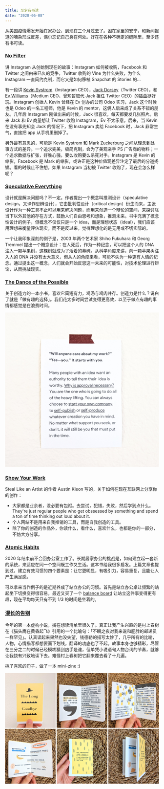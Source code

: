 ```yaml
---
title: 至少有书读
date: "2020-06-08"
---
```



从美国疫情爆发开始在家办公，到现在三个月过去了。困在家里的安宁，和新闻报道的嘈杂形成反差，偶尔忘记自己身在何处。好在在各种不确定的缝隙里，至少还有书可读。

### [No Filter](https://www.simonandschuster.com/books/No-Filter/Sarah-Frier/9781982126803)

讲 Instagram 从创始到现在的故事：Instagram 如何被收购，Facebook 和 Twitter 之间由来已久的竞争，Twitter 收购的 Vine 为什么失败，为什么 Instagram 一直简约克制，而它又是如何移植 Snapchat 的 Stories 的… 

有一段讲 [Kevin Systrom](https://twitter.com/kevin)（Instagram CEO），[Jack Dorsey](https://twitter.com/jack)（Twitter CEO），和 [Ev Williams](https://twitter.com/ev)（Medium CEO，曾短暂取代 Jack 担任 Twitter CEO）的插曲挺好玩。Instagram 创始人 Kevin 曾经在 Ev 创办的公司 Odeo 实习，Jack 这个时候也是 Odeo 的一名工程师，他是 Kevin 的 mentor，这俩人后来成了关系不错的朋友。几年后 Instagram 刚做出来的时候，Jack 很喜欢，每天都要发几张照片。后来 Jack 和 Ev 商量想让 Twitter 收购 Instagram，Ev 不太乐意。后来，当 Kevin 在没有事先知会 Jack 的情况下，把 Instagram 卖给 Facebook 时，Jack 非常生气，直接把 app 从手机里删掉了。

另外最有意思的，可能是 Kevin Systrom 和 Mark Zuckerburg 之间从理念到处事方式的差异。一个追求完美，极简克制，会为了美观亲手 PS 广告商的物料；一个追求数据与扩张，好胜心强，要么收购要么杀死对手。Instagram 是 Kevin 的缩影，Facebook 是 Mark 的缩影，或许正是这种价值观差异注定了最后的分道扬镳。看的时候止不住想，如果 Instagram 当初被 Twitter 收购了，现在会怎么样呢？

### [Speculative Everything](https://mitpress.mit.edu/books/speculative-everything)

设计就是解决问题吗？不一定。作者提出一个概念叫推测设计（speculative design，又译作思辨设计），它由批判性设计（critical design）衍生而来，主张设计作为一种工具不止可以用来解决问题，而用来创造一个辩论的空间，来探讨除当下以外其他的存在方式，鼓励人们自由思考和想象，推测未来。书中充满了概念性设计的例子，但概念不仅仅只是一个 idea，而是理想状态（ideal），我们应该用理想来衡量评估现实，而不是反过来，觉得理想化的是无用或不切实际的。

一个让我印象深刻的例子是，2003 年两个艺术家 Shiho Fukuhara 和 Georg Tremmel 提出一个概念设计：在人死后，作为一种纪念，可以把这个人的 DNA 注入一颗苹果树，这棵树就成为了活着的墓碑。从科学角度来讲，向一颗苹果树注入人的 DNA 并没有太大意义，但从人的角度来看，可能不失为一种更有人情的纪念。通过提出这一概念，人们就会开始反思这一未来的可能性，对技术伦理进行辩论，从而挑战现实。

### [The Dance of the Possible](https://scottberkun.com/2017/the-dance-of-the-possible/)

关于创造力的一本小书，喜欢它简短有力，鸡汤与鸡肉并存。创造力是什么？说白了就是「做有趣的选择」。我们花太多时间尝试变得更高效，以至于做点有趣的事情都感觉是在浪费时间。

![image](./2020-06-08-A.jpg)

### [Show Your Work](https://austinkleon.com/show-your-work/)

Steal Like an Artist 的作者 Austin Kleon 写的，关于如何在现在互联网上分享你的创作：

- 大家都是业余者，没必要有包袱。去尝试，犯错，失败，然后学到点什么。They're just regular people who get obssessed by something and spend a ton of time thinking out loud about it.
- 个人网站不是用来自我推销的工具，而是自我创造的工具。
- 除了你的创造的作品外，你读什么，看什么，喜欢什么，也都是你的一部分，不妨大方分享。

### [Atomic Habits](https://jamesclear.com/atomic-habits)

2020 年结束前不会回办公室工作了。长期居家办公的挑战是，如何建立起一套新的系统，来适应在同一个空间既工作又生活。这本书给我很多启发。上篇文章也提到过，建立有效习惯的四个要素是：让它更明显，有吸引力，容易重复，且能让人产生满足感。

可以拿来当作例子的是近期养成了站立办公的习惯。首先是站立办公桌让频繁的站起坐下切换变得很容易，最近又买了一个 [balance board](https://fluidstance.com/) 让站立这件事变得更有趣，现在平均每天只有不到 1/3 的时间是坐着的。

### [漫长的告别](https://book.douban.com/subject/30316475/)

今年的第一本虚构小说，搁在想读清单里很久了。真正让我产生兴趣的是村上春树在《猫头鹰在黄昏起飞》引用的一个比喻句：「不眠之夜对我来说和肥胖的邮递员一样罕见」。认真读起来果然也没失望，钱德勒的描写太妙了，几乎所有的比喻，人物，心情描写都想要画下划线，翻译的功底也了不起。故事本身也够精彩，尽管在三分之二的时候已经模糊猜到凶手是谁，但单凭小说语句人物台词的节奏，就够让我饶有兴致地读下去。难怪村上春树把它翻来覆去看了十几遍。

挑了喜欢的句子，做了一本 mini-zine :)

![image](./2020-06-08-B.jpg)